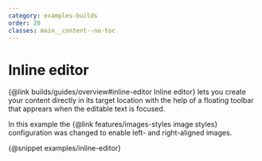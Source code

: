 ```yaml
---
category: examples-builds
order: 20
classes: main__content--no-toc
---
```


# Inline editor

{@link builds/guides/overview#inline-editor Inline editor} lets you create your content directly in its target location with the help of a floating toolbar that apprears when the editable text is focused.

In this example the {@link features/images-styles image styles} configuration was changed to enable left- and right-aligned images.

{@snippet examples/inline-editor}
